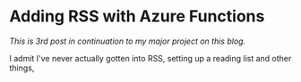 # Adding RSS with Azure Functions

_This is 3rd post in continuation to my major project on this blog._

I admit I've never actually gotten into RSS, setting up a reading list and other things, 
